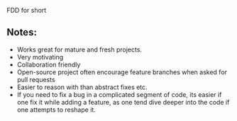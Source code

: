 FDD for short <!--more--> 

## Notes:

- Works great for mature and fresh projects. 
- Very motivating
- Collaboration friendly
- Open-source project often encourage feature branches when asked for pull requests
- Easier to reason with than abstract fixes etc. 
- If you need to fix a bug in a complicated segment of code, its easier if one fix it while adding a feature, as one tend dive deeper into the code if one attempts to reshape it.